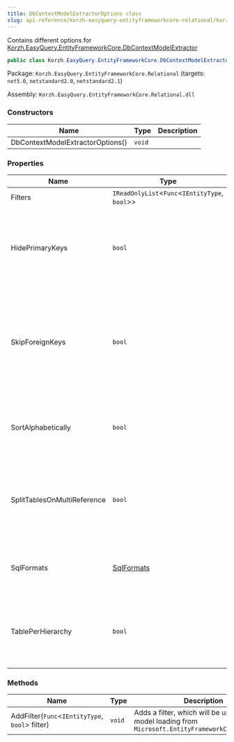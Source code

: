 ```yaml
---
title: DbContextModelExtractorOptions class
slug: api-reference/korzh-easyquery-entityframeworkcore-relational/korzh-easyquery-entityframeworkcore-namespace/dbcontextmodelextractoroptions-class
---
```



Contains different options for [Korzh.EasyQuery.EntityFrameworkCore.DbContextModelExtractor](/api-reference/korzh-easyquery-entityframeworkcore-relational/korzh-easyquery-entityframeworkcore-namespace/dbcontextmodelextractor-class)
```csharp
public class Korzh.EasyQuery.EntityFrameworkCore.DbContextModelExtractorOptions

```
Package: `Korzh.EasyQuery.EntityFrameworkCore.Relational` (targets: `net5.0`, `netstandard2.0`, `netstandard2.1`)

Assembly: `Korzh.EasyQuery.EntityFrameworkCore.Relational.dll`

### Constructors

| Name | Type | Description | 
| --- | --- | --- | 
| DbContextModelExtractorOptions() | `void` |  | 


### Properties

| Name | Type | Description | 
| --- | --- | --- | 
| Filters | `IReadOnlyList`&lt;`Func`&lt;`IEntityType`, `bool`&gt;&gt; | The Filtes | 
| HidePrimaryKeys | `bool` | Gets or sets a value indicating whether we need to hide primary key fields in the data model. | 
| SkipForeignKeys | `bool` | Gets or sets a value indicating whether we need to skip foreign key fields and don't include them into the data model. | 
| SortAlphabetically | `bool` | If true, sorts all entities and their attributes in alphabet order | 
| SplitTablesOnMultiReference | `bool` | Split one table on two (or more) if there are multi-references between two tables | 
| SqlFormats | [SqlFormats](/api-reference/korzh-easyquery-db/korzh-easyquery-db-namespace/sqlformats-class) | Gets or sets the SQL formats used during the model extraction | 
| TablePerHierarchy | `bool` | If true, add one table for each entity derived from one abstract type | 


### Methods

| Name | Type | Description | 
| --- | --- | --- | 
| AddFilter(`Func`&lt;`IEntityType`, `bool`&gt; filter) | `void` | Adds a filter, which will be used during model loading from `Microsoft.EntityFrameworkCore.DbContext` |